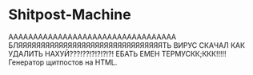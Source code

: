 # Shitpost-Machine
АААААААААААААААААААААААААААААААААА БЛЯЯЯЯЯЯЯЯЯЯЯЯЯЯЯЯЯЯЯЯЯЯЯЯЯЯЯЯЯЯЯЯТЬ ВИРУС СКАЧАЛ КАК УДАЛИТЬ НАХУЙ???!??!?!?!?!?! ЕБАТЬ ЕМЕН ТЕРМУСКК;ККК!!!!!
Генератор щитпостов на HTML.
